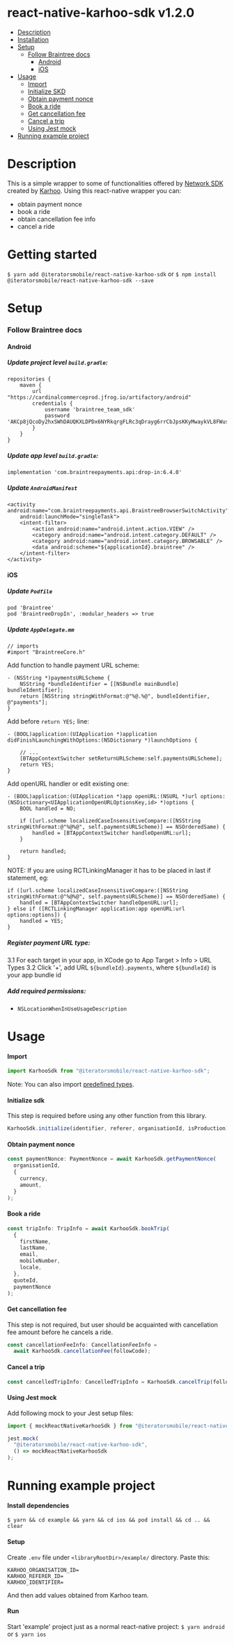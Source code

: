 # react-native-karhoo-sdk v1.2.0

- [Description](#description)
- [Installation](#started)
- [Setup](#setup)
  - [Follow Braintree docs](#follow-braintree-docs)
    - [Android](#android)
    - [iOS](#iOS)
- [Usage](#usage)
  - [Import](#import)
  - [Initialize SKD](#initialize-sdk)
  - [Obtain payment nonce](#obtain-payment-nonce)
  - [Book a ride](#book-a-ride)
  - [Get cancellation fee](#get-cancellation-fee)
  - [Cancel a trip](#cancel-a-trip)
  - [Using Jest mock](#using-jest-mock)
- [Running example project](#running-example-project)

# Description

This is a simple wrapper to some of functionalities offered by [Network SDK](https://developer.karhoo.com/docs/introduction-to-network-sdk) created by [Karhoo](https://www.karhoo.com/).
Using this react-native wrapper you can:

- obtain payment nonce
- book a ride
- obtain cancellation fee info
- cancel a ride

# Getting started

`$ yarn add @iteratorsmobile/react-native-karhoo-sdk` or
`$ npm install @iteratorsmobile/react-native-karhoo-sdk --save`

# Setup

### Follow Braintree docs

#### Android

##### Update project level `build.gradle`:

```
repositories {
    maven {
        url "https://cardinalcommerceprod.jfrog.io/artifactory/android"
        credentials {
            username 'braintree_team_sdk'
            password 'AKCp8jQcoDy2hxSWhDAUQKXLDPDx6NYRkqrgFLRc3qDrayg6rrCbJpsKKyMwaykVL8FWusJpp'
        }
    }
}
```

##### Update app level `build.gradle`:

```
implementation 'com.braintreepayments.api:drop-in:6.4.0'
```

##### Update `AndroidManifest`

```
<activity android:name="com.braintreepayments.api.BraintreeBrowserSwitchActivity"
    android:launchMode="singleTask">
    <intent-filter>
        <action android:name="android.intent.action.VIEW" />
        <category android:name="android.intent.category.DEFAULT" />
        <category android:name="android.intent.category.BROWSABLE" />
        <data android:scheme="${applicationId}.braintree" />
    </intent-filter>
</activity>
```

#### iOS

##### Update `Podfile`

```
pod 'Braintree'
pod 'BraintreeDropIn', :modular_headers => true
```

##### Update `AppDelegate.mm`

```
// imports
#import "BraintreeCore.h"
```

Add function to handle payment URL scheme:

```
- (NSString *)paymentsURLScheme {
    NSString *bundleIdentifier = [[NSBundle mainBundle] bundleIdentifier];
    return [NSString stringWithFormat:@"%@.%@", bundleIdentifier, @"payments"];
}
```

Add before `return YES;` line:

```
- (BOOL)application:(UIApplication *)application didFinishLaunchingWithOptions:(NSDictionary *)launchOptions {

    // ...
    [BTAppContextSwitcher setReturnURLScheme:self.paymentsURLScheme];
    return YES;
}
```

Add openURL handler or edit existing one:

```
- (BOOL)application:(UIApplication *)app openURL:(NSURL *)url options:(NSDictionary<UIApplicationOpenURLOptionsKey,id> *)options {
    BOOL handled = NO;

    if ([url.scheme localizedCaseInsensitiveCompare:([NSString stringWithFormat:@"%@%@", self.paymentsURLScheme)] == NSOrderedSame) {
        handled = [BTAppContextSwitcher handleOpenURL:url];
    }

    return handled;
}
```

NOTE:
If you are using RCTLinkingManager it has to be placed in last if statement, eg:

```
if ([url.scheme localizedCaseInsensitiveCompare:([NSString stringWithFormat:@"%@%@", self.paymentsURLScheme)] == NSOrderedSame) {
    handled = [BTAppContextSwitcher handleOpenURL:url];
} else if ([RCTLinkingManager application:app openURL:url options:options]) {
    handled = YES;
}
```

##### Register payment URL type:

3.1 For each target in your app, in XCode go to App Target > Info > URL Types
3.2 Click '+', add URL `${bundleId}.payments`, where `${bundleId}` is your app bundle id

##### Add required permissions:

- `NSLocationWhenInUseUsageDescription`

# Usage

#### Import

```javascript
import KarhooSdk from "@iteratorsmobile/react-native-karhoo-sdk";
```

Note:
You can also import [predefined types]("./index.d.ts").

#### Initialize sdk

This step is required before using any other function from this library.

```javascript
KarhooSdk.initialize(identifier, referer, organisationId, isProduction);
```

#### Obtain payment nonce

```javascript
const paymentNonce: PaymentNonce = await KarhooSdk.getPaymentNonce(
  organisationId,
  {
    currency,
    amount,
  }
);
```

#### Book a ride

```javascript
const tripInfo: TripInfo = await KarhooSdk.bookTrip(
  {
    firstName,
    lastName,
    email,
    mobileNumber,
    locale,
  },
  quoteId,
  paymentNonce
);
```

#### Get cancellation fee

This step is not required, but user should be acquainted with cancellation fee amount before he cancels a ride.

```javascript
const cancellationFeeInfo: CancellationFeeInfo =
  await KarhooSdk.cancellationFee(followCode);
```

#### Cancel a trip

```javascript
const cancelledTripInfo: CancelledTripInfo = KarhooSdk.cancelTrip(followCode);
```

#### Using Jest mock

Add following mock to your Jest setup files:

```javascript
import { mockReactNativeKarhooSdk } from "@iteratorsmobile/react-native-karhoo-sdk/jestMock";

jest.mock(
  "@iteratorsmobile/react-native-karhoo-sdk",
  () => mockReactNativeKarhooSdk
);
```

# Running example project

#### Install dependencies

`$ yarn && cd example && yarn && cd ios && pod install && cd .. && clear`

#### Setup

Create `.env` file under `<libraryRootDir>/example/` directory. Paste this:

```
KARHOO_ORGANISATION_ID=
KARHOO_REFERER_ID=
KARHOO_IDENTIFIER=
```

And then add values obtained from Karhoo team.

#### Run

Start 'example' project just as a normal react-native project:
`$ yarn android` or
`$ yarn ios`
